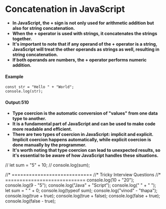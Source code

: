 # Concatenation in JavaScript
- **In JavaScript, the + sign is not only used for arithmetic addition but also for string concatenation.**
- **When the + operator is used with strings, it concatenates the strings together.**
- **It's important to note that if any operand of the + operator is a string, JavaScript will treat the other operands as strings as well, resulting in string concatenation.**
- **If both operands are numbers, the + operator performs numeric addition.**
#### Example
```
const str = "Hello " + "World";
console.log(str);
```
#### Output:510
- **Type coercion is the automatic conversion of "values" from one data type to another.**
- **It is a fundamental part of JavaScript and can be used to make code more readable and efficient.**
- **There are two types of coercion in JavaScript: implicit and explicit. Implicit coercion happens automatically, while explicit coercion is done manually by the programmer.**
- **It's worth noting that type coercion can lead to unexpected results, so it's essential to be aware of how JavaScript handles these situations.**

// let sum = "5" + 10;
// console.log(sum);

//* ============================
//* Tricky Interview Questions
//* ============================
console.log(10 + "20");
console.log(9 - "5");
console.log("Java" + "Script");
console.log(" " + " ");
let sum = " " + 0;
console.log(typeof sum);
console.log("vinod" - "thapa");
console.log(true + true);
console.log(true + false);
console.log(false + true);
console.log(false - true);
